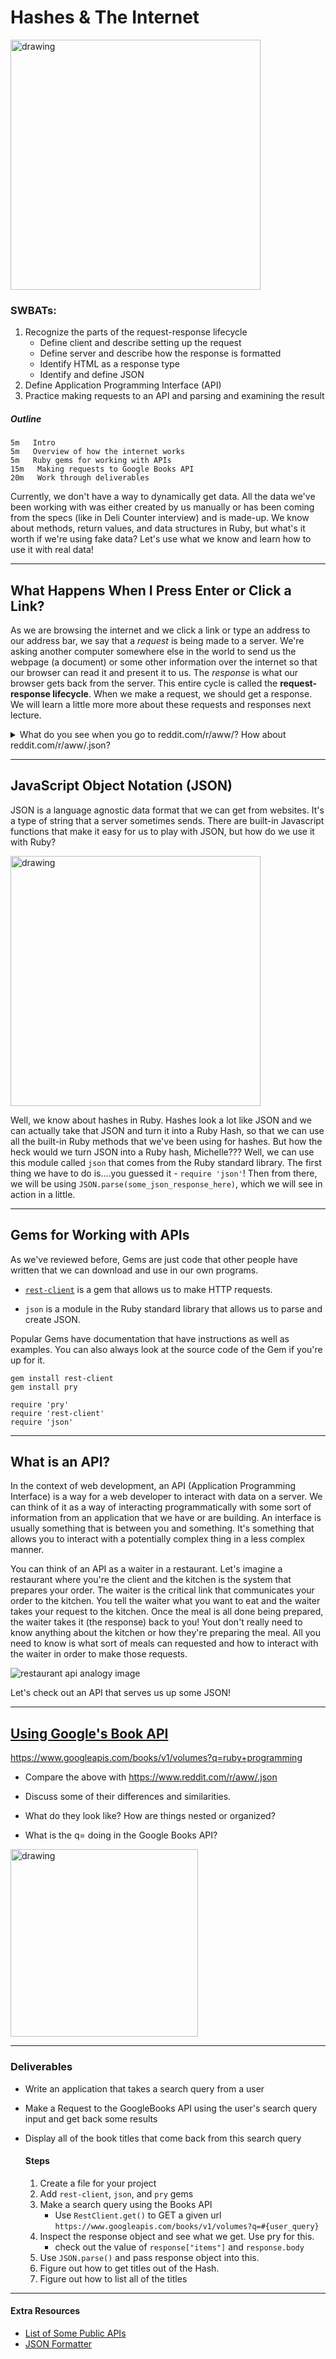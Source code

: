 # Hashes & The Internet

<img src="pics/bug.png" alt="drawing" width="400"/>


### SWBATs:    
1. Recognize the parts of the request-response lifecycle
    - Define client and describe setting up the request
    - Define server and describe how the response is formatted
    - Identify HTML as a response type
    - Identify and define JSON
2. Define Application Programming Interface (API)
3. Practice making requests to an API and parsing and examining the result


#####  Outline
    5m   Intro
    5m   Overview of how the internet works
    5m   Ruby gems for working with APIs
    15m   Making requests to Google Books API
    20m   Work through deliverables
      


Currently, we don't have a way to dynamically get data. All the data we've been working with was either created by us manually or has been coming from the specs (like in Deli Counter interview) and is made-up. We know about methods, return values, and data structures in Ruby, but what's it worth if we're using fake data? Let's use what we know and learn how to use it with real data!

___

## What Happens When I Press Enter or Click a Link?

As we are browsing the internet and we click a link or type an address to our address bar, we say that a *request* is being made to a server. We're asking another computer somewhere else in the world to send us the webpage (a document) or some other information over the internet so that our browser can read it and present it to us. The _response_ is what our browser gets back from the server. This entire cycle is called the **request-response lifecycle**. When we make a request, we should get a response. We will learn a little more more about these requests and responses next lecture.

<p>
<details>
<summary>What do you see when you go to reddit.com/r/aww/? How about reddit.com/r/aww/.json?</summary>
<pre>
reddit.com/r/aww - a subreddit with posts about cute animals!

reddit.com/r/aww/.json - Woah! What is this? It looks like a hash, doesn't it? It's actually JSON though! Try to describe the structure based on your knowledge of Ruby hashes.
</pre>
</details>
</p>

___

## JavaScript Object Notation (JSON)

JSON is a language agnostic data format that we can get from websites. It's a type of string that a server sometimes sends. There are built-in Javascript functions that make it easy for us to play with JSON, but how do we use it with Ruby?

<img src="pics/json-everywhere.jpg" alt="drawing" width="400"/>

Well, we know about hashes in Ruby. Hashes look a lot like JSON and we can actually take that JSON and turn it into a Ruby Hash, so that we can use all the built-in Ruby methods that we've been using for hashes. But how the heck would we turn JSON into a Ruby hash, Michelle??? Well, we can use this module called `json` that comes from the Ruby standard library. The first thing we have to do is....you guessed it - `require 'json'`! Then from there, we will be using `JSON.parse(some_json_response_here)`, which we will see in action in a little.

___

## Gems for Working with APIs

As we've reviewed before, Gems are just code that other people have written that we can download and use in our own programs.

- [`rest-client`](https://github.com/rest-client/rest-client) is a gem that allows us to make HTTP requests.

- `json` is a module in the Ruby standard library that allows us to parse and create JSON.

Popular Gems have documentation that have instructions as well as examples. You can also always look at the source code of the Gem if you're up for it.

```
gem install rest-client
gem install pry
```
```
require 'pry'
require 'rest-client'
require 'json'
```

___

## What is an API?

In the context of web development, an API (Application Programming Interface) is a way for a web developer to interact with data on a server. We can think of it as a way of interacting programmatically with some sort of information from an application that we have or are building. An interface is usually something that is between you and something. It's something that allows you to interact with a potentially complex thing in a less complex manner.

You can think of an API as a waiter in a restaurant. Let's imagine a restaurant where you're the client and the kitchen is the system that prepares your order. The waiter is the critical link that communicates your order to the kitchen. You tell the waiter what you want to eat and the waiter takes your request to the kitchen. Once the meal is all done being prepared, the waiter takes it (the response) back to you! Yout don't really need to know anything about the kitchen or how they're preparing the meal. All you need to know is what sort of meals can requested and how to interact with the waiter in order to make those requests. 

![restaurant api analogy image](pics/restaurant-analogy.png)

Let's check out an API that serves us up some JSON!

___

## [Using Google's Book API](https://developers.google.com/books/docs/v1/using)

https://www.googleapis.com/books/v1/volumes?q=ruby+programming

- Compare the above with https://www.reddit.com/r/aww/.json

- Discuss some of their differences and similarities.

- What do they look like? How are things nested or organized?

- What is the q= doing in the Google Books API?


<img src="pics/IMG_3188.jpg" alt="drawing" width="300"/>

___

### Deliverables
- Write an application that takes a search query from a user
- Make a Request to the GoogleBooks API using the user's search query input and get back some results
- Display all of the book titles that come back from this search query

    #### Steps
    1. Create a file for your project
    2. Add `rest-client`, `json`, and `pry` gems
    3. Make a search query using the Books API
        - Use `RestClient.get()` to GET a given url `https://www.googleapis.com/books/v1/volumes?q=#{user_query}`
    4. Inspect the response object and see what we get. Use pry for this.
        - check out the value of `response["items"]` and `response.body`
    5. Use `JSON.parse()` and pass response object into this.
    6. Figure out how to get titles out of the Hash.
    7. Figure out how to list all of the titles

___

#### Extra Resources
- [List of Some Public APIs](https://github.com/public-apis/public-apis)
- [JSON Formatter](https://chrome.google.com/webstore/detail/json-formatter/bcjindcccaagfpapjjmafapmmgkkhgoa)
